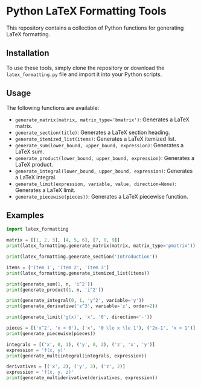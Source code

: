 # Python LaTeX Formatting Tools

This repository contains a collection of Python functions for generating LaTeX formatting.

## Installation

To use these tools, simply clone the repository or download the `latex_formatting.py` file and import it into your Python scripts.

## Usage

The following functions are available:

- `generate_matrix(matrix, matrix_type='bmatrix')`: Generates a LaTeX matrix.
- `generate_section(title)`: Generates a LaTeX section heading.
- `generate_itemized_list(items)`: Generates a LaTeX itemized list.
- `generate_sum(lower_bound, upper_bound, expression)`: Generates a LaTeX sum.
- `generate_product(lower_bound, upper_bound, expression)`: Generates a LaTeX product.
- `generate_integral(lower_bound, upper_bound, expression)`: Generates a LaTeX integral.
- `generate_limit(expression, variable, value, direction=None)`: Generates a LaTeX limit.
- `generate_piecewise(pieces))`: Generates a LaTeX piecewise function.

## Examples

```python
import latex_formatting

matrix = [[1, 2, 3], [4, 5, 6], [7, 8, 9]]
print(latex_formatting.generate_matrix(matrix, matrix_type='pmatrix'))

print(latex_formatting.generate_section('Introduction'))

items = ['Item 1', 'Item 2', 'Item 3']
print(latex_formatting.generate_itemized_list(items))

print(generate_sum(1, n, 'i^2'))
print(generate_product(1, n, 'i^2'))

print(generate_integral(0, 1, 'y^2', variable='y'))
print(generate_derivative('z^3', variable='z', order=2))

print(generate_limit('g(x)', 'x', '0', direction='-'))

pieces = [('x^2', 'x < 0'), ('x', '0 \le x \le 1'), ('2x-1', 'x > 1')]
print(generate_piecewise(pieces))

integrals = [('x', 0, 1), ('y', 0, 2), ('z', 'x', 'y')]
expression = 'f(x, y)'
print(generate_multiintegral(integrals, expression))

derivatives = [('x', 2), ('y', 3), ('z', 2)]
expression = 'f(x, y, z)'
print(generate_multiderivative(derivatives, expression))
